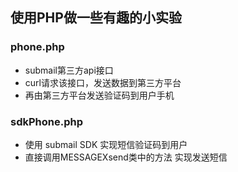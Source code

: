 ## 使用PHP做一些有趣的小实验 

### phone.php 

* submail第三方api接口
* curl请求该接口，发送数据到第三方平台
* 再由第三方平台发送验证码到用户手机 

### sdkPhone.php

* 使用 submail SDK 实现短信验证码到用户
* 直接调用MESSAGEXsend类中的方法 实现发送短信
